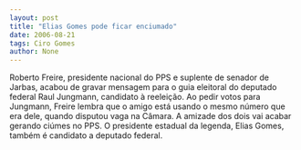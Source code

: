 ```yaml
---
layout: post
title: "Elias Gomes pode ficar enciumado"
date: 2006-08-21
tags: Ciro Gomes
author: None
---
```

Roberto Freire, presidente nacional do PPS e suplente de senador de Jarbas, acabou de gravar mensagem para o guia eleitoral do deputado federal Raul Jungmann, candidato à reeleição.
Ao pedir votos para Jungmann, Freire lembra que o amigo está usando o mesmo número que era dele, quando disputou vaga na Câmara.
A amizade dos dois vai acabar gerando ciúmes no PPS. O presidente estadual da legenda, Elias Gomes, também é candidato a deputado federal. 